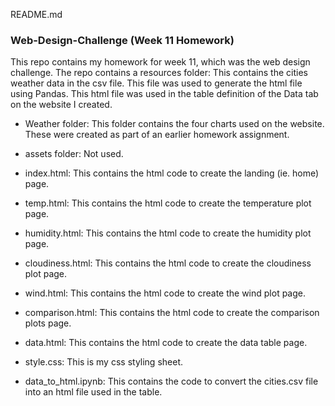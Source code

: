 README.md

### Web-Design-Challenge (Week 11 Homework)
This repo contains my homework for week 11, which was the web design challenge.
The repo contains a resources folder: This contains the cities weather data in the csv file. This file was used to generate the html file using Pandas. 
This html file was used in the table definition of the Data tab on the website I created.

- Weather folder: This folder contains the four charts used on the website. These were created as part of an earlier homework assignment.

- assets folder: Not used.

- index.html: This contains the html code to create the landing (ie. home) page.

- temp.html: This contains the html code to create the temperature plot page.

- humidity.html: This contains the html code to create the humidity plot page.

- cloudiness.html: This contains the html code to create the cloudiness plot page.

- wind.html: This contains the html code to create the wind plot page.

- comparison.html: This contains the html code to create the comparison plots page.

- data.html: This contains the html code to create the data table page.

- style.css: This is my css styling sheet.

- data_to_html.ipynb: This contains the code to convert the cities.csv file into an html file used in the table.
